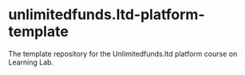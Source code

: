 # unlimitedfunds.ltd-platform-template
The template repository for the Unlimitedfunds.ltd platform  course on Learning Lab.
